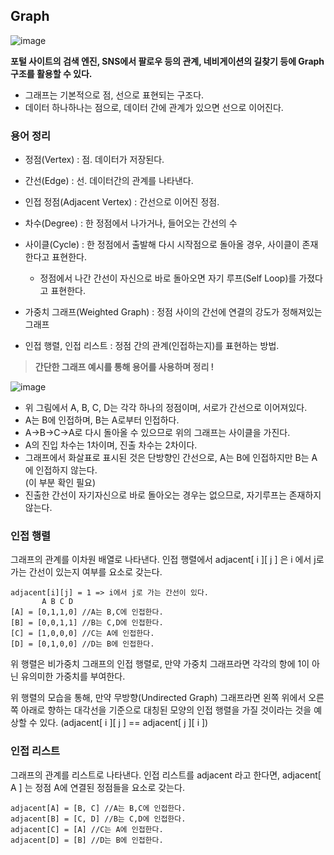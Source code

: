 ## **Graph**

![image](https://user-images.githubusercontent.com/110891599/191973262-fb4f34eb-3eb3-491b-9163-31df01a352c3.png)

**포털 사이트의 검색 엔진, SNS에서 팔로우 등의 관계, 네비게이션의 길찾기 등에 Graph구조를 활용할 수 있다.**

-   그래프는 기본적으로 점, 선으로 표현되는 구조다.
-   데이터 하나하나는 점으로, 데이터 간에 관계가 있으면 선으로 이어진다.

### **용어 정리**

-   정점(Vertex) : 점. 데이터가 저장된다.
-   간선(Edge) : 선. 데이터간의 관계를 나타낸다.
-   인접 정점(Adjacent Vertex) : 간선으로 이어진 정점.
-   차수(Degree) : 한 정점에서 나가거나, 들어오는 간선의 수
-   사이클(Cycle) : 한 정점에서 출발해 다시 시작점으로 돌아올 경우, 사이클이 존재한다고 표현한다.
    -   정점에서 나간 간선이 자신으로 바로 돌아오면 자기 루프(Self Loop)를 가졌다고 표현한다.
-   가중치 그래프(Weighted Graph) : 정점 사이의 간선에 연결의 강도가 정해져있는 그래프

-   인접 행렬, 인접 리스트 : 정점 간의 관계(인접하는지)를 표현하는 방법.

> **간단한 그래프 예시를 통해 용어를 사용하며 정리 !**

![image](https://user-images.githubusercontent.com/110891599/191973262-fb4f34eb-3eb3-491b-9163-31df01a352c3.png)

-   위 그림에서 A, B, C, D는 각각 하나의 정점이며, 서로가 간선으로 이어져있다.
-   A는 B에 인접하며, B는 A로부터 인접하다.
-   A->B->C->A로 다시 돌아올 수 있으므로 위의 그래프는 사이클을 가진다.
-   A의 진입 차수는 1차이며, 진출 차수는 2차이다. 
-   그래프에서 화살표로 표시된 것은 단방향인 간선으로, A는 B에 인접하지만 B는 A에 인접하지 않는다.  
    (이 부분 확인 필요)
-   진출한 간선이 자기자신으로 바로 돌아오는 경우는 없으므로, 자기루프는 존재하지 않는다.

### **인접 행렬**

그래프의 관계를 이차원 배열로 나타낸다. 인접 행렬에서 adjacent\[ i \]\[ j \] 은 i 에서 j로 가는 간선이 있는지 여부를 요소로 갖는다.

```
adjacent[i][j] = 1 => i에서 j로 가는 간선이 있다. 
       A B C D
[A] = [0,1,1,0] //A는 B,C에 인접한다.
[B] = [0,0,1,1] //B는 C,D에 인접한다.
[C] = [1,0,0,0] //C는 A에 인접한다.
[D] = [0,1,0,0] //D는 B에 인접한다.
```

위 행렬은 비가중치 그래프의 인접 행렬로, 만약 가중치 그래프라면 각각의 항에 1이 아닌 유의미한 가중치를 부여한다.

위 행렬의 모습을 통해, 만약 무방향(Undirected Graph) 그래프라면 왼쪽 위에서 오른쪽 아래로 향하는 대각선을 기준으로 대칭된 모양의 인접 행렬을 가질 것이라는 것을 예상할 수 있다. (adjacent\[ i \]\[ j \] == adjacent\[ j \]\[ i \])

### **인접 리스트**

그래프의 관계를 리스트로 나타낸다. 인접 리스트를 adjacent 라고 한다면, adjacent\[ A \] 는 정점 A에 연결된 정점들을 요소로 갖는다.

```
adjacent[A] = [B, C] //A는 B,C에 인접한다.
adjacent[B] = [C, D] //B는 C,D에 인접한다.
adjacent[C] = [A] //C는 A에 인접한다.
adjacent[D] = [B] //D는 B에 인접한다.
```

